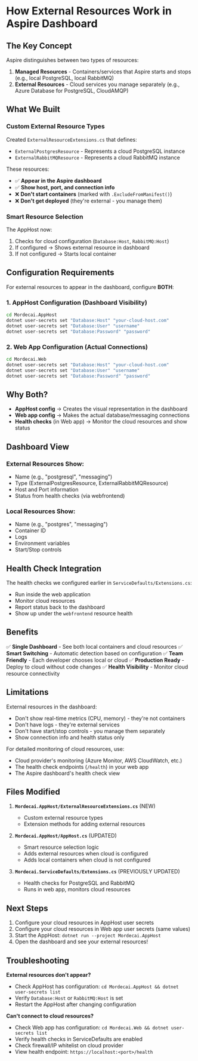 # How External Resources Work in Aspire Dashboard

## The Key Concept

Aspire distinguishes between two types of resources:

1. **Managed Resources** - Containers/services that Aspire starts and stops (e.g., local PostgreSQL, local RabbitMQ)
2. **External Resources** - Cloud services you manage separately (e.g., Azure Database for PostgreSQL, CloudAMQP)

## What We Built

### Custom External Resource Types

Created `ExternalResourceExtensions.cs` that defines:
- `ExternalPostgresResource` - Represents a cloud PostgreSQL instance
- `ExternalRabbitMQResource` - Represents a cloud RabbitMQ instance

These resources:
- ✅ **Appear in the Aspire dashboard**
- ✅ **Show host, port, and connection info**
- ❌ **Don't start containers** (marked with `.ExcludeFromManifest()`)
- ❌ **Don't get deployed** (they're external - you manage them)

### Smart Resource Selection

The AppHost now:
1. Checks for cloud configuration (`Database:Host`, `RabbitMQ:Host`)
2. If configured → Shows external resource in dashboard
3. If not configured → Starts local container

## Configuration Requirements

For external resources to appear in the dashboard, configure **BOTH**:

### 1. AppHost Configuration (Dashboard Visibility)
```bash
cd Mordecai.AppHost
dotnet user-secrets set "Database:Host" "your-cloud-host.com"
dotnet user-secrets set "Database:User" "username"
dotnet user-secrets set "Database:Password" "password"
```

### 2. Web App Configuration (Actual Connections)
```bash
cd Mordecai.Web
dotnet user-secrets set "Database:Host" "your-cloud-host.com"
dotnet user-secrets set "Database:User" "username"
dotnet user-secrets set "Database:Password" "password"
```

## Why Both?

- **AppHost config** → Creates the visual representation in the dashboard
- **Web app config** → Makes the actual database/messaging connections
- **Health checks** (in Web app) → Monitor the cloud resources and show status

## Dashboard View

### External Resources Show:
- Name (e.g., "postgresql", "messaging")
- Type (ExternalPostgresResource, ExternalRabbitMQResource)
- Host and Port information
- Status from health checks (via webfrontend)

### Local Resources Show:
- Name (e.g., "postgres", "messaging")
- Container ID
- Logs
- Environment variables
- Start/Stop controls

## Health Check Integration

The health checks we configured earlier in `ServiceDefaults/Extensions.cs`:
- Run inside the web application
- Monitor cloud resources
- Report status back to the dashboard
- Show up under the `webfrontend` resource health

## Benefits

✅ **Single Dashboard** - See both local containers and cloud resources
✅ **Smart Switching** - Automatic detection based on configuration
✅ **Team Friendly** - Each developer chooses local or cloud
✅ **Production Ready** - Deploy to cloud without code changes
✅ **Health Visibility** - Monitor cloud resource connectivity

## Limitations

External resources in the dashboard:
- Don't show real-time metrics (CPU, memory) - they're not containers
- Don't have logs - they're external services
- Don't have start/stop controls - you manage them separately
- Show connection info and health status only

For detailed monitoring of cloud resources, use:
- Cloud provider's monitoring (Azure Monitor, AWS CloudWatch, etc.)
- The health check endpoints (`/health`) in your web app
- The Aspire dashboard's health check view

## Files Modified

1. **`Mordecai.AppHost/ExternalResourceExtensions.cs`** (NEW)
   - Custom external resource types
   - Extension methods for adding external resources

2. **`Mordecai.AppHost/AppHost.cs`** (UPDATED)
   - Smart resource selection logic
   - Adds external resources when cloud is configured
   - Adds local containers when cloud is not configured

3. **`Mordecai.ServiceDefaults/Extensions.cs`** (PREVIOUSLY UPDATED)
   - Health checks for PostgreSQL and RabbitMQ
   - Runs in web app, monitors cloud resources

## Next Steps

1. Configure your cloud resources in AppHost user secrets
2. Configure your cloud resources in Web app user secrets (same values)
3. Start the AppHost: `dotnet run --project Mordecai.AppHost`
4. Open the dashboard and see your external resources!

## Troubleshooting

**External resources don't appear?**
- Check AppHost has configuration: `cd Mordecai.AppHost && dotnet user-secrets list`
- Verify `Database:Host` or `RabbitMQ:Host` is set
- Restart the AppHost after changing configuration

**Can't connect to cloud resources?**
- Check Web app has configuration: `cd Mordecai.Web && dotnet user-secrets list`
- Verify health checks in ServiceDefaults are enabled
- Check firewall/IP whitelist on cloud provider
- View health endpoint: `https://localhost:<port>/health`
